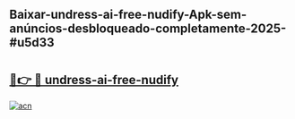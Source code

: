 ## Baixar-undress-ai-free-nudify-Apk-sem-anúncios-desbloqueado-completamente-2025-#u5d33

# <h2><a href="https://ainizakaria.my?title=undress-ai-free-nudify&ref=20M">🔗👉 🔴 undress-ai-free-nudify</a></h2>

[![acn](https://github.com/user-attachments/assets/0f9c940e-d8b0-45ae-aac7-cd30a18b3e1c)](https://ainizakaria.my?title=undress-ai-free-nudify&ref=20M)

